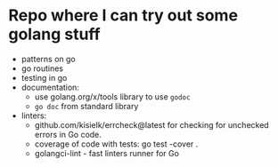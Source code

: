 # Repo where I can try out some golang stuff

- patterns on go
- go routines
- testing in go
- documentation:
    - use golang.org/x/tools library to use `godoc`
    - `go doc` from standard library
- linters:
    - github.com/kisielk/errcheck@latest for checking for unchecked errors in Go code. 
    - coverage of code with tests: go test -cover . 
    - golangci-lint - fast linters runner for Go
